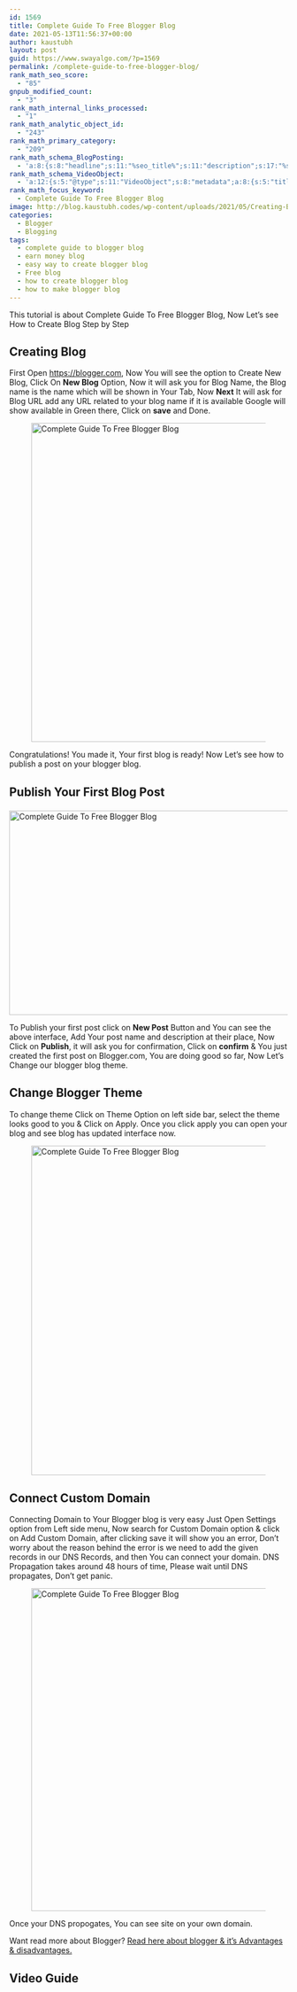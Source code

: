 ```yaml
---
id: 1569
title: Complete Guide To Free Blogger Blog
date: 2021-05-13T11:56:37+00:00
author: kaustubh
layout: post
guid: https://www.swayalgo.com/?p=1569
permalink: /complete-guide-to-free-blogger-blog/
rank_math_seo_score:
  - "85"
gnpub_modified_count:
  - "3"
rank_math_internal_links_processed:
  - "1"
rank_math_analytic_object_id:
  - "243"
rank_math_primary_category:
  - "209"
rank_math_schema_BlogPosting:
  - 'a:8:{s:8:"headline";s:11:"%seo_title%";s:11:"description";s:17:"%seo_description%";s:13:"datePublished";s:20:"%date(Y-m-dTH:i:sP)%";s:12:"dateModified";s:24:"%modified(Y-m-dTH:i:sP)%";s:5:"image";a:2:{s:5:"@type";s:11:"ImageObject";s:3:"url";s:16:"%post_thumbnail%";}s:6:"author";a:2:{s:5:"@type";s:6:"Person";s:4:"name";s:6:"%name%";}s:5:"@type";s:11:"BlogPosting";s:8:"metadata";a:3:{s:5:"title";s:7:"Article";s:4:"type";s:8:"template";s:9:"isPrimary";b:1;}}'
rank_math_schema_VideoObject:
  - 'a:12:{s:5:"@type";s:11:"VideoObject";s:8:"metadata";a:8:{s:5:"title";s:5:"Video";s:4:"type";s:8:"template";s:9:"shortcode";s:15:"s-609d1df5dc2f0";s:9:"isPrimary";b:0;s:23:"reviewLocationShortcode";s:24:"[rank_math_rich_snippet]";s:8:"category";s:12:"%categories%";s:4:"tags";s:6:"%tags%";s:15:"isAutoGenerated";b:1;}s:4:"name";s:11:"%seo_title%";s:11:"description";s:17:"%seo_description%";s:10:"uploadDate";s:10:"2021-05-13";s:12:"thumbnailUrl";s:16:"%post_thumbnail%";s:8:"embedUrl";s:41:"https://www.youtube.com/embed/WZH-96CX3rY";s:10:"contentUrl";s:0:"";s:8:"duration";s:7:"PT2M39S";s:5:"width";s:4:"1280";s:6:"height";s:3:"720";s:16:"isFamilyFriendly";b:1;}'
rank_math_focus_keyword:
  - Complete Guide To Free Blogger Blog
image: http://blog.kaustubh.codes/wp-content/uploads/2021/05/Creating-Blogger-blog-1200x675.png
categories:
  - Blogger
  - Blogging
tags:
  - complete guide to blogger blog
  - earn money blog
  - easy way to create blogger blog
  - Free blog
  - how to create blogger blog
  - how to make blogger blog
---
```

 

This tutorial is about Complete Guide To Free Blogger Blog, Now Let&#8217;s see How to Create Blog Step by Step

## Creating Blog

First Open <a aria-label=" (opens in a new tab)" href="https://blogger.com" target="_blank" rel="noreferrer noopener" class="rank-math-link">https://blogger.com</a>, Now You will see the option to Create New Blog, Click On **New Blog** Option, Now it will ask you for Blog Name, the Blog name is the name which will be shown in Your Tab, Now **Next** It will ask for Blog URL add any URL related to your blog name if it is available Google will show available in Green there, Click on **save** and Done.<figure class="wp-block-image size-large">

<img loading="lazy" width="1024" height="576" src="http://blog.kaustubh.codes/wp-content/uploads/2021/05/Copy-of-Creating-Blogger-blog-1-1024x576.gif" alt="Complete Guide To Free Blogger Blog" class="wp-image-1572" srcset="https://blog.kaustubh.codes/wp-content/uploads/2021/05/Copy-of-Creating-Blogger-blog-1-1024x576.gif 1024w, https://blog.kaustubh.codes/wp-content/uploads/2021/05/Copy-of-Creating-Blogger-blog-1-300x169.gif 300w, https://blog.kaustubh.codes/wp-content/uploads/2021/05/Copy-of-Creating-Blogger-blog-1-768x432.gif 768w, https://blog.kaustubh.codes/wp-content/uploads/2021/05/Copy-of-Creating-Blogger-blog-1-1200x675.gif 1200w" sizes="(max-width: 1024px) 100vw, 1024px" /> </figure> 

Congratulations! You made it, Your first blog is ready! Now Let&#8217;s see how to publish a post on your blogger blog.

## Publish Your First Blog Post<figure class="wp-block-image size-large">

<img loading="lazy" width="1024" height="369" src="http://blog.kaustubh.codes/wp-content/uploads/2021/05/image-3-1024x369.png" alt="Complete Guide To Free Blogger Blog" class="wp-image-1573" srcset="https://blog.kaustubh.codes/wp-content/uploads/2021/05/image-3-1024x369.png 1024w, https://blog.kaustubh.codes/wp-content/uploads/2021/05/image-3-300x108.png 300w, https://blog.kaustubh.codes/wp-content/uploads/2021/05/image-3-768x276.png 768w, https://blog.kaustubh.codes/wp-content/uploads/2021/05/image-3-1536x553.png 1536w, https://blog.kaustubh.codes/wp-content/uploads/2021/05/image-3-1200x432.png 1200w, https://blog.kaustubh.codes/wp-content/uploads/2021/05/image-3.png 1706w" sizes="(max-width: 1024px) 100vw, 1024px" /> </figure> 

To Publish your first post click on **New Post** Button and You can see the above interface, Add Your post name and description at their place, Now Click on **Publish**, it will ask you for confirmation, Click on **confirm** & You just created the first post on Blogger.com, You are doing good so far, Now Let&#8217;s Change our blogger blog theme.

## Change Blogger Theme

To change theme Click on Theme Option on left side bar, select the theme looks good to you & Click on Apply. Once you click apply you can open your blog and see blog has updated interface now.<figure class="wp-block-image size-large">

<img loading="lazy" width="1024" height="595" src="http://blog.kaustubh.codes/wp-content/uploads/2021/05/image-4-1024x595.png" alt="Complete Guide To Free Blogger Blog" class="wp-image-1574" srcset="https://blog.kaustubh.codes/wp-content/uploads/2021/05/image-4-1024x595.png 1024w, https://blog.kaustubh.codes/wp-content/uploads/2021/05/image-4-300x174.png 300w, https://blog.kaustubh.codes/wp-content/uploads/2021/05/image-4-768x446.png 768w, https://blog.kaustubh.codes/wp-content/uploads/2021/05/image-4-1200x697.png 1200w, https://blog.kaustubh.codes/wp-content/uploads/2021/05/image-4.png 1307w" sizes="(max-width: 1024px) 100vw, 1024px" /> </figure> 

## Connect Custom Domain

Connecting Domain to Your Blogger blog is very easy Just Open Settings option from Left side menu, Now search for Custom Domain option & click on Add Custom Domain, after clicking save it will show you an error, Don&#8217;t worry about the reason behind the error is we need to add the given records in our DNS Records, and then You can connect your domain. DNS Propagation takes around 48 hours of time, Please wait until DNS propagates, Don&#8217;t get panic.<figure class="wp-block-image size-large">

<img loading="lazy" width="1024" height="583" src="http://blog.kaustubh.codes/wp-content/uploads/2021/05/image-5-1024x583.png" alt="Complete Guide To Free Blogger Blog" class="wp-image-1576" srcset="https://blog.kaustubh.codes/wp-content/uploads/2021/05/image-5-1024x583.png 1024w, https://blog.kaustubh.codes/wp-content/uploads/2021/05/image-5-300x171.png 300w, https://blog.kaustubh.codes/wp-content/uploads/2021/05/image-5-768x438.png 768w, https://blog.kaustubh.codes/wp-content/uploads/2021/05/image-5.png 1067w" sizes="(max-width: 1024px) 100vw, 1024px" /> </figure> 

Once your DNS propogates, You can see site on your own domain.

Want read more about Blogger? <a aria-label="Read here about blogger & it's Advantages & disadvantages.  (opens in a new tab)" href="https://www.swayalgo.com/how-to-make-completely-free-blog/#Blogger" target="_blank" rel="noreferrer noopener" class="rank-math-link">Read here about blogger & it&#8217;s Advantages & disadvantages. </a>

## Video Guide<figure class="wp-block-embed is-type-video is-provider-youtube wp-block-embed-youtube wp-embed-aspect-16-9 wp-has-aspect-ratio">

<div class="wp-block-embed__wrapper">
</div></figure>